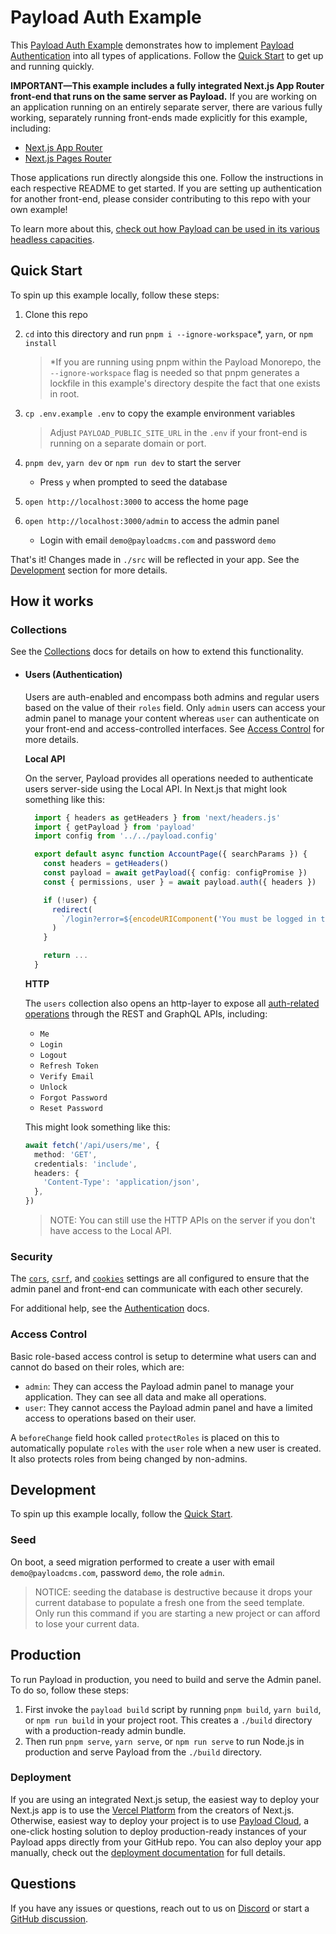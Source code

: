 # Payload Auth Example

This [Payload Auth Example](https://github.com/payloadcms/payload/tree/main/examples/auth) demonstrates how to implement [Payload Authentication](https://payloadcms.com/docs/authentication/overview) into all types of applications. Follow the [Quick Start](#quick-start) to get up and running quickly.

**IMPORTANT—This example includes a fully integrated Next.js App Router front-end that runs on the same server as Payload.** If you are working on an application running on an entirely separate server, there are various fully working, separately running front-ends made explicitly for this example, including:

- [Next.js App Router](../next-app)
- [Next.js Pages Router](../next-pages)

Those applications run directly alongside this one. Follow the instructions in each respective README to get started. If you are setting up authentication for another front-end, please consider contributing to this repo with your own example!

To learn more about this, [check out how Payload can be used in its various headless capacities](https://payloadcms.com/blog/the-ultimate-guide-to-using-nextjs-with-payload).

## Quick Start

To spin up this example locally, follow these steps:

1. Clone this repo
1. `cd` into this directory and run `pnpm i --ignore-workspace`\*, `yarn`, or `npm install`

   > \*If you are running using pnpm within the Payload Monorepo, the `--ignore-workspace` flag is needed so that pnpm generates a lockfile in this example's directory despite the fact that one exists in root.

1. `cp .env.example .env` to copy the example environment variables

   > Adjust `PAYLOAD_PUBLIC_SITE_URL` in the `.env` if your front-end is running on a separate domain or port.

1. `pnpm dev`, `yarn dev` or `npm run dev` to start the server
   - Press `y` when prompted to seed the database
1. `open http://localhost:3000` to access the home page
1. `open http://localhost:3000/admin` to access the admin panel
   - Login with email `demo@payloadcms.com` and password `demo`

That's it! Changes made in `./src` will be reflected in your app. See the [Development](#development) section for more details.

## How it works

### Collections

See the [Collections](https://payloadcms.com/docs/configuration/collections) docs for details on how to extend this functionality.

- #### Users (Authentication)

  Users are auth-enabled and encompass both admins and regular users based on the value of their `roles` field. Only `admin` users can access your admin panel to manage your content whereas `user` can authenticate on your front-end and access-controlled interfaces. See [Access Control](#access-control) for more details.

  **Local API**

  On the server, Payload provides all operations needed to authenticate users server-side using the Local API. In Next.js that might look something like this:

  ```ts
    import { headers as getHeaders } from 'next/headers.js'
    import { getPayload } from 'payload'
    import config from '../../payload.config'

    export default async function AccountPage({ searchParams }) {
      const headers = getHeaders()
      const payload = await getPayload({ config: configPromise })
      const { permissions, user } = await payload.auth({ headers })

      if (!user) {
        redirect(
          `/login?error=${encodeURIComponent('You must be logged in to access your account.')}&redirect=/account`,
        )
      }

      return ...
    }
  ```

  **HTTP**

  The `users` collection also opens an http-layer to expose all [auth-related operations](https://payloadcms.com/docs/authentication/operations) through the REST and GraphQL APIs, including:

  - `Me`
  - `Login`
  - `Logout`
  - `Refresh Token`
  - `Verify Email`
  - `Unlock`
  - `Forgot Password`
  - `Reset Password`

  This might look something like this:

  ```ts
  await fetch('/api/users/me', {
    method: 'GET',
    credentials: 'include',
    headers: {
      'Content-Type': 'application/json',
    },
  })
  ```

  > NOTE: You can still use the HTTP APIs on the server if you don't have access to the Local API.

### Security

The [`cors`](https://payloadcms.com/docs/production/preventing-abuse#cross-origin-resource-sharing-cors), [`csrf`](https://payloadcms.com/docs/production/preventing-abuse#cross-site-request-forgery-csrf), and [`cookies`](https://payloadcms.com/docs/authentication/overview#options) settings are all configured to ensure that the admin panel and front-end can communicate with each other securely.

For additional help, see the [Authentication](https://payloadcms.com/docs/authentication/overview#authentication-overview) docs.

### Access Control

Basic role-based access control is setup to determine what users can and cannot do based on their roles, which are:

- `admin`: They can access the Payload admin panel to manage your application. They can see all data and make all operations.
- `user`: They cannot access the Payload admin panel and have a limited access to operations based on their user.

A `beforeChange` field hook called `protectRoles` is placed on this to automatically populate `roles` with the `user` role when a new user is created. It also protects roles from being changed by non-admins.

## Development

To spin up this example locally, follow the [Quick Start](#quick-start).

### Seed

On boot, a seed migration performed to create a user with email `demo@payloadcms.com`, password `demo`, the role `admin`.

> NOTICE: seeding the database is destructive because it drops your current database to populate a fresh one from the seed template. Only run this command if you are starting a new project or can afford to lose your current data.

## Production

To run Payload in production, you need to build and serve the Admin panel. To do so, follow these steps:

1. First invoke the `payload build` script by running `pnpm build`, `yarn build`, or `npm run build` in your project root. This creates a `./build` directory with a production-ready admin bundle.
1. Then run `pnpm serve`, `yarn serve`, or `npm run serve` to run Node.js in production and serve Payload from the `./build` directory.

### Deployment

If you are using an integrated Next.js setup, the easiest way to deploy your Next.js app is to use the [Vercel Platform](https://vercel.com/new) from the creators of Next.js. Otherwise, easiest way to deploy your project is to use [Payload Cloud](https://payloadcms.com/new/import), a one-click hosting solution to deploy production-ready instances of your Payload apps directly from your GitHub repo. You can also deploy your app manually, check out the [deployment documentation](https://payloadcms.com/docs/production/deployment) for full details.

## Questions

If you have any issues or questions, reach out to us on [Discord](https://discord.com/invite/payload) or start a [GitHub discussion](https://github.com/payloadcms/payload/discussions).

```

```
